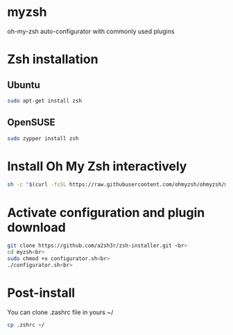 # myzsh
oh-my-zsh auto-configurator with commonly used plugins

# Zsh installation

## Ubuntu
```bash
sudo apt-get install zsh
```

## OpenSUSE
```bash
sudo zypper install zsh 
```

# Install Oh My Zsh interactively 
```bash
sh -c "$(curl -fsSL https://raw.githubusercontent.com/ohmyzsh/ohmyzsh/master/tools/install.sh)"<br>
```

# Activate configuration and plugin download
```bash
git clone https://github.com/a2sh3r/zsh-installer.git <br>
cd myzsh<br>
sudo chmod +x configurator.sh<br>
./configurator.sh<br>
```
# Post-install 
You can clone .zashrc file in yours ~/
```bash
cp .zshrc ~/
```
